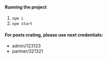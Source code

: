 #### Running the project
1. `npm i`  
2. `npm start`

#### For posts crating, please use next credentials:

* admin/123123
* partner/321321